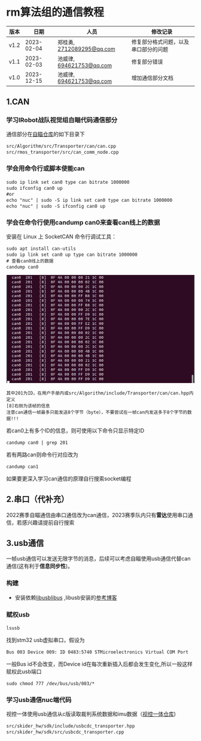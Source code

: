 
# rm算法组的通信教程


| 版本 | 日期       | 人员                     | 修改记录                                                     |
| ---- | ---------- | ---------------------- | ------------------------------------------------------------ |
| v1.2 | 2023-02-04 | 郑桂勇, 2712089295@qq.com  |  修复部分格式问题，以及串口部分的问题        |
| v1.1 | 2023-02-03 | 池威律, 694621753@qq.com  |  修复部分错误        |
| v1.0 | 2023-12-15 | 池威律, 694621753@qq.com  |  增加通信部分文档        |

## 1.CAN

### 学习IRobot战队视觉组自瞄代码通信部分

通信部分在[自瞄仓库](https://github.com/IRobot-Algorithm/Infantry)的如下目录下
``` 
src/Algorithm/src/Transporter/can/can.cpp
src/rmos_transporter/src/can_comm_node.cpp
```





### 学会用命令行或脚本使能can

``` 
sudo ip link set can0 type can bitrate 1000000
sudo ifconfig can0 up
#or
echo "nuc" | sudo -S ip link set can0 type can bitrate 1000000
echo "nuc" | sudo -S ifconfig can0 up
```

### 学会在命令行使用candump can0来查看can线上的数据

安装在 Linux 上 SocketCAN 命令行调试工具：

``` 
sudo apt install can-utils
sudo ip link set can0 up type can bitrate 1000000
# 查看can0线上的数据
candump can0
```

![candump](imgs/candump.png)

``` 
其中201为ID，在用户手册内或src/Algorithm/include/Transporter/can/can.hpp内定义
[8]右侧为该帧的信息
注意can通信一帧最多只能发送8个字节（byte），不要尝试在一帧can内发送多于8个字节的数据!!!
```

若can0上有多个ID的信息，则可使用以下命令只显示特定ID

``` 
candump can0 | grep 201
```



若有两路can则命令行对应改为

``` 
candump can1
```



如果要更深入学习can通信的原理自行搜索socket编程



## 2.串口（代补充）

2022赛季自瞄通信由串口通信改为can通信，2023赛季队内只有**雷达**使用串口通信，若感兴趣请提前自行搜索



## 3.usb通信

一帧usb通信可以发送无限字节的消息，后续可以考虑自瞄使用usb通信代替can通信(这有利于**信息同步性**)。



### 构建

- 安装依赖[libusblibus](https://github.com/libusb/libusb) ,libusb安装的[参考博客](https://blog.csdn.net/jiacong_wang/article/details/106720863?spm=1001.2014.3001.5502)




### 赋权usb

``` 
lsusb
```

找到stm32 usb虚拟串口，假设为

``` 
Bus 003 Device 009: ID 0483:5740 STMicroelectronics Virtual COM Port
```

一般Bus id不会改变，而Device id在每次重新插入后都会发生变化,所以一般这样赋权此usb端口

```
sudo chmod 777 /dev/bus/usb/003/*
```



### 学习usb通信nuc端代码

视控一体使用usb通信从c版读取裁判系统数据和imu数据（[视控一体仓库](https://github.com/IRobot-Algorithm/vec_robot_demo))

``` 
src/skider_hw/sdk/include/usbcdc_transporter.hpp
src/skider_hw/sdk/src/usbcdc_transporter.cpp
```


